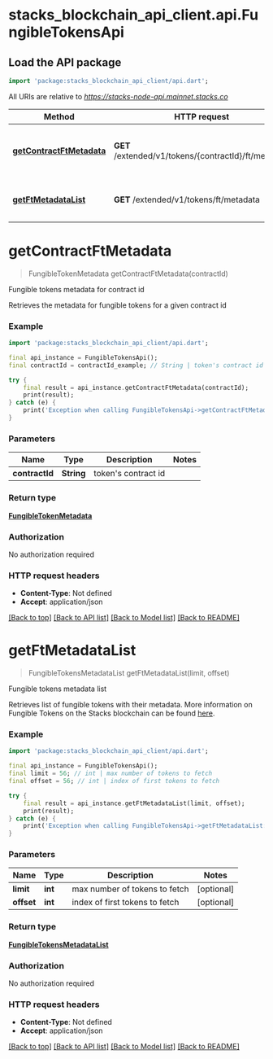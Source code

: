 # stacks_blockchain_api_client.api.FungibleTokensApi

## Load the API package
```dart
import 'package:stacks_blockchain_api_client/api.dart';
```

All URIs are relative to *https://stacks-node-api.mainnet.stacks.co*

Method | HTTP request | Description
------------- | ------------- | -------------
[**getContractFtMetadata**](FungibleTokensApi.md#getcontractftmetadata) | **GET** /extended/v1/tokens/{contractId}/ft/metadata | Fungible tokens metadata for contract id
[**getFtMetadataList**](FungibleTokensApi.md#getftmetadatalist) | **GET** /extended/v1/tokens/ft/metadata | Fungible tokens metadata list


# **getContractFtMetadata**
> FungibleTokenMetadata getContractFtMetadata(contractId)

Fungible tokens metadata for contract id

Retrieves the metadata for fungible tokens for a given contract id

### Example
```dart
import 'package:stacks_blockchain_api_client/api.dart';

final api_instance = FungibleTokensApi();
final contractId = contractId_example; // String | token's contract id

try {
    final result = api_instance.getContractFtMetadata(contractId);
    print(result);
} catch (e) {
    print('Exception when calling FungibleTokensApi->getContractFtMetadata: $e\n');
}
```

### Parameters

Name | Type | Description  | Notes
------------- | ------------- | ------------- | -------------
 **contractId** | **String**| token's contract id | 

### Return type

[**FungibleTokenMetadata**](FungibleTokenMetadata.md)

### Authorization

No authorization required

### HTTP request headers

 - **Content-Type**: Not defined
 - **Accept**: application/json

[[Back to top]](#) [[Back to API list]](../README.md#documentation-for-api-endpoints) [[Back to Model list]](../README.md#documentation-for-models) [[Back to README]](../README.md)

# **getFtMetadataList**
> FungibleTokensMetadataList getFtMetadataList(limit, offset)

Fungible tokens metadata list

Retrieves list of fungible tokens with their metadata. More information on Fungible Tokens on the Stacks blockchain can be found [here](https://docs.stacks.co/write-smart-contracts/tokens#fungible-tokens).

### Example
```dart
import 'package:stacks_blockchain_api_client/api.dart';

final api_instance = FungibleTokensApi();
final limit = 56; // int | max number of tokens to fetch
final offset = 56; // int | index of first tokens to fetch

try {
    final result = api_instance.getFtMetadataList(limit, offset);
    print(result);
} catch (e) {
    print('Exception when calling FungibleTokensApi->getFtMetadataList: $e\n');
}
```

### Parameters

Name | Type | Description  | Notes
------------- | ------------- | ------------- | -------------
 **limit** | **int**| max number of tokens to fetch | [optional] 
 **offset** | **int**| index of first tokens to fetch | [optional] 

### Return type

[**FungibleTokensMetadataList**](FungibleTokensMetadataList.md)

### Authorization

No authorization required

### HTTP request headers

 - **Content-Type**: Not defined
 - **Accept**: application/json

[[Back to top]](#) [[Back to API list]](../README.md#documentation-for-api-endpoints) [[Back to Model list]](../README.md#documentation-for-models) [[Back to README]](../README.md)

